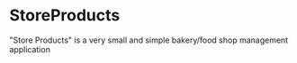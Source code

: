 # StoreProducts
"Store Products" is a very small and simple bakery/food shop management application
